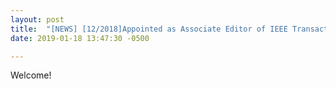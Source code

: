 ```yaml
---
layout: post
title:  "[NEWS] [12/2018]Appointed as Associate Editor of IEEE Transactions on Computer-Aided Design of Integrated Circuits and Systems (IEEE TCAD)!"
date: 2019-01-18 13:47:30 -0500

---
```


Welcome!
